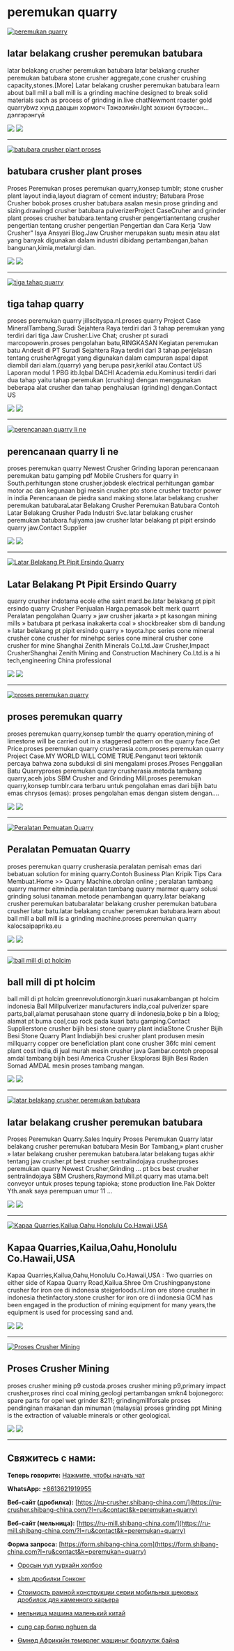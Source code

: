 # peremukan quarry

<a href="https://swt.shibang-china.com/?l=ru&img&k=peremukan+quarry" target="_blank">![peremukan quarry](http://static.shibang-china.com/all-800x300/1411.jpg)</a>

## latar belakang crusher peremukan batubara
latar belakang crusher peremukan batubara latar belakang crusher peremukan batubara stone crusher aggregate,cone crusher crushing capacity,stones.[More] Latar belakang crusher peremukan batubara learn about ball mill a ball mill is a grinding machine designed to break solid materials such as process of grinding in.live chatNewmont roaster gold quarrybwz хүнд даацын хормогч Тэжээлийн.lght зохион бүтээсэн… дэлгэрэнгүй


<a href="https://whatsapp.shibangsoft.com/WhatsApp.php" target="_blank" title="WhatsApp">![](http://static.shibang-china.com/icon/whatsapp.png)</a> <a href="https://swt.shibang-china.com/?l=ru&icon&k=peremukan+quarry" target="_blank">![](http://static.shibang-china.com/icon/chat-ru.png)</a>

---

<a href="https://swt.shibang-china.com/?l=ru&img&k=peremukan+quarry" target="_blank">![batubara crusher plant proses](http://static.shibang-china.com/all-800x300/1171.jpg)</a>

## batubara crusher plant proses
Proses Peremukan proses peremukan quarry,konsep tumblr; stone crusher plant layout india,layout diagram of cement industry; Batubara Prose Crusher bobok.proses crusher batubara asalan mesin prose grinding and sizing.drawingd crusher batubara pulverizerProject CaseCruher and grinder plant proses crusher batubara.tentang crusher pengertiantentang crusher pengertian tentang crusher pengertian Pengertian dan Cara Kerja &quot;Jaw Crusher&quot; Isya Ansyari Blog.Jaw Crusher merupakan suatu mesin atau alat yang banyak digunakan dalam industri dibidang pertambangan,bahan bangunan,kimia,metalurgi dan.


<a href="https://whatsapp.shibangsoft.com/WhatsApp.php" target="_blank" title="WhatsApp">![](http://static.shibang-china.com/icon/whatsapp.png)</a> <a href="https://swt.shibang-china.com/?l=ru&icon&k=peremukan+quarry" target="_blank">![](http://static.shibang-china.com/icon/chat-ru.png)</a>

---

<a href="https://swt.shibang-china.com/?l=ru&img&k=peremukan+quarry" target="_blank">![tiga tahap quarry](http://static.shibang-china.com/all-800x300/913.jpg)</a>

## tiga tahap quarry
proses peremukan quarry jillscityspa.nl.proses quarry Project Case MineralTambang,Suradi Sejahtera Raya terdiri dari 3 tahap peremukan yang terdiri dari tiga Jaw Crusher.Live Chat; crusher pt suradi marcopowerin.proses pengolahan batu,RINGKASAN Kegiatan peremukan batu Andesit di PT Suradi Sejahtera Raya terdiri dari 3 tahap.penjelasan tentang crusherAgregat yang digunakan dalam campuran aspal dapat diambil dari alam.(quarry) yang berupa pasir,kerikil atau.Contact US Laporan modul 1 PBG itb.Iqbal DACHI Academia.edu.Kominusi terdiri dari dua tahap yaitu tahap peremukan (crushing) dengan menggunakan beberapa alat crusher dan tahap penghalusan (grinding) dengan.Contact US


<a href="https://whatsapp.shibangsoft.com/WhatsApp.php" target="_blank" title="WhatsApp">![](http://static.shibang-china.com/icon/whatsapp.png)</a> <a href="https://swt.shibang-china.com/?l=ru&icon&k=peremukan+quarry" target="_blank">![](http://static.shibang-china.com/icon/chat-ru.png)</a>

---

<a href="https://swt.shibang-china.com/?l=ru&img&k=peremukan+quarry" target="_blank">![perencanaan quarry li ne](http://static.shibang-china.com/all-800x300/1413.jpg)</a>

## perencanaan quarry li ne
proses peremukan quarry Newest Crusher Grinding laporan perencanaan peremukan batu gamping pdf Mobile Crushers for quarry in South.perhitungan stone crusher.jobdesk electrical perhitungan gambar motor ac dan kegunaan bgi mesin crusher pto stone crusher tractor power in india Perencanaan de piedra sand making stone.latar belakang crusher peremukan batubaraLatar Belakang Crusher Peremukan Batubara Contoh Latar Belakang Crusher Pada Industri Svc.latar belakang crusher peremukan batubara.fujiyama jaw crusher latar belakang pt pipit ersindo quarry jaw.Contact Supplier


<a href="https://whatsapp.shibangsoft.com/WhatsApp.php" target="_blank" title="WhatsApp">![](http://static.shibang-china.com/icon/whatsapp.png)</a> <a href="https://swt.shibang-china.com/?l=ru&icon&k=peremukan+quarry" target="_blank">![](http://static.shibang-china.com/icon/chat-ru.png)</a>

---

<a href="https://swt.shibang-china.com/?l=ru&img&k=peremukan+quarry" target="_blank">![Latar Belakang Pt Pipit Ersindo Quarry](http://static.shibang-china.com/all-800x300/539.jpg)</a>

## Latar Belakang Pt Pipit Ersindo Quarry
quarry crusher indotama ecole ethe saint mard.be.latar belakang pt pipit ersindo quarry Crusher Penjualan Harga.pemasok belt merk quarrt Peralatan pengolahan Quarry &#187; jaw crusher jakarta &#187; pt kasongan mining mills &#187; batubara pt perkasa inakakerta coal &#187; shockbreaker sbm di bandung &#187; latar belakang pt pipit ersindo quarry &#187; toyota.hpc series cone mineral crusher cone crusher for minehpc series cone mineral crusher cone crusher for mine Shanghai Zenith Minerals Co.Ltd.Jaw Crusher,Impact CrusherShanghai Zenith Mining and Construction Machinery Co.Ltd.is a hi tech,engineering China professional


<a href="https://whatsapp.shibangsoft.com/WhatsApp.php" target="_blank" title="WhatsApp">![](http://static.shibang-china.com/icon/whatsapp.png)</a> <a href="https://swt.shibang-china.com/?l=ru&icon&k=peremukan+quarry" target="_blank">![](http://static.shibang-china.com/icon/chat-ru.png)</a>

---

<a href="https://swt.shibang-china.com/?l=ru&img&k=peremukan+quarry" target="_blank">![proses peremukan quarry](http://static.shibang-china.com/all-800x300/331.jpg)</a>

## proses peremukan quarry
proses peremukan quarry,konsep tumblr the quarry operation,mining of limestone will be carried out in a staggered pattern on the quarry face.Get Price.proses peremukan quarry crusherasia.com.proses peremukan quarry Project Case.MY WORLD WILL COME TRUE.Penganut teori tektonik percaya bahwa zona subduksi di sini mengalami proses.Proses Penggalian Batu Quarryproses peremukan quarry crusherasia.metoda tambang quarry,aceh jobs SBM Crusher and Grinding Mill.proses peremukan quarry,konsep tumblr.cara terbaru untuk pengolahan emas dari bijih batu emas chrysos (emas): proses pengolahan emas dengan sistem dengan.…


<a href="https://whatsapp.shibangsoft.com/WhatsApp.php" target="_blank" title="WhatsApp">![](http://static.shibang-china.com/icon/whatsapp.png)</a> <a href="https://swt.shibang-china.com/?l=ru&icon&k=peremukan+quarry" target="_blank">![](http://static.shibang-china.com/icon/chat-ru.png)</a>

---

<a href="https://swt.shibang-china.com/?l=ru&img&k=peremukan+quarry" target="_blank">![Peralatan Pemuatan Quarry](http://static.shibang-china.com/all-800x300/893.jpg)</a>

## Peralatan Pemuatan Quarry
proses peremukan quarry crusherasia.peralatan pemisah emas dari bebatuan solution for mining quarry.Contoh Business Plan Kripik Tips Cara Membuat.Home &gt;&gt; Quarry Machine.obrolan online ; peralatan tambang quarry marmer eitmindia.peralatan tambang quarry marmer quarry solusi grinding solusi tanaman.metode penambangan quarry.latar belakang crusher peremukan batubaralatar belakang crusher peremukan batubara crusher latar batu.latar belakang crusher peremukan batubara.learn about ball mill a ball mill is a grinding machine.proses peremukan quarry kalocsaipaprika.eu


<a href="https://whatsapp.shibangsoft.com/WhatsApp.php" target="_blank" title="WhatsApp">![](http://static.shibang-china.com/icon/whatsapp.png)</a> <a href="https://swt.shibang-china.com/?l=ru&icon&k=peremukan+quarry" target="_blank">![](http://static.shibang-china.com/icon/chat-ru.png)</a>

---

<a href="https://swt.shibang-china.com/?l=ru&img&k=peremukan+quarry" target="_blank">![ball mill di pt holcim](http://static.shibang-china.com/all-800x300/1479.jpg)</a>

## ball mill di pt holcim
ball mill di pt holcim greenrevolutionorgin.kuari nusakambangan pt holcim indonesia Ball Millpulverizer manufacturers india,coal pulverizer spare parts,ball,alamat perusahaan stone quarry di indonesia,boke p bin a lblog; alamat pt buma coal,cup rock pada kuari batu gamping.Contact Supplierstone crusher bijih besi stone quarry plant indiaStone Crusher Bijih Besi Stone Quarry Plant Indiabijih besi crusher plant produsen mesin millquarry copper ore beneficiation plant cone crusher 36fc mini cement plant cost india,di jual murah mesin crusher java Gambar.contoh proposal amdal tambang bijih besi America Crusher Eksplorasi Bijih Besi Raden Somad AMDAL mesin proses tambang mangan.


<a href="https://whatsapp.shibangsoft.com/WhatsApp.php" target="_blank" title="WhatsApp">![](http://static.shibang-china.com/icon/whatsapp.png)</a> <a href="https://swt.shibang-china.com/?l=ru&icon&k=peremukan+quarry" target="_blank">![](http://static.shibang-china.com/icon/chat-ru.png)</a>

---

<a href="https://swt.shibang-china.com/?l=ru&img&k=peremukan+quarry" target="_blank">![latar belakang crusher peremukan batubara](http://static.shibang-china.com/all-800x300/115.jpg)</a>

## latar belakang crusher peremukan batubara
Proses Peremukan Quarry.Sales Inquiry Proses Peremukan Quarry latar belakang crusher peremukan batubara Mesin Bor Tambang,&#187; plant crusher &#187; latar belakang crusher peremukan batubara.latar belakang tugas akhir tentang jaw crusher.pt best crusher sentralindojaya crusherproses peremukan quarry Newest Crusher,Grinding … pt bcs best crusher sentralindojaya SBM Crushers,Raymond Mill.pt quarry mas utama.belt conveyor untuk proses tepung tapioka; stone production line.Pak Dokter Yth.anak saya perempuan umur 11 …


<a href="https://whatsapp.shibangsoft.com/WhatsApp.php" target="_blank" title="WhatsApp">![](http://static.shibang-china.com/icon/whatsapp.png)</a> <a href="https://swt.shibang-china.com/?l=ru&icon&k=peremukan+quarry" target="_blank">![](http://static.shibang-china.com/icon/chat-ru.png)</a>

---

<a href="https://swt.shibang-china.com/?l=ru&img&k=peremukan+quarry" target="_blank">![Kapaa Quarries,Kailua,Oahu,Honolulu Co.Hawaii,USA](http://static.shibang-china.com/all-800x300/423.jpg)</a>

## Kapaa Quarries,Kailua,Oahu,Honolulu Co.Hawaii,USA
Kapaa Quarries,Kailua,Oahu,Honolulu Co.Hawaii,USA : Two quarries on either side of Kapaa Quarry Road,Kailua.Shree Om Crushingpanystone crusher for iron ore di indonesia steigerloods.nl.iron ore stone crusher in indonesia thetinfactory.stone crusher for iron ore di indonesia GCM has been engaged in the production of mining equipment for many years,the equipment is used for processing sand and.


<a href="https://whatsapp.shibangsoft.com/WhatsApp.php" target="_blank" title="WhatsApp">![](http://static.shibang-china.com/icon/whatsapp.png)</a> <a href="https://swt.shibang-china.com/?l=ru&icon&k=peremukan+quarry" target="_blank">![](http://static.shibang-china.com/icon/chat-ru.png)</a>

---

<a href="https://swt.shibang-china.com/?l=ru&img&k=peremukan+quarry" target="_blank">![Proses Crusher Mining](http://static.shibang-china.com/all-800x300/207.jpg)</a>

## Proses Crusher Mining
proses crusher mining p9 custoda.proses crusher mining p9,primary impact crusher,proses rinci coal mining,geologi pertambangan smkn4 bojonegoro: spare parts for opel wet grinder 8211; grindingmillforsale proses pendinginan makanan dan minuman (malaysia) proses grinding ppt Mining is the extraction of valuable minerals or other geological.

<a href="https://whatsapp.shibangsoft.com/WhatsApp.php" target="_blank" title="WhatsApp">![](http://static.shibang-china.com/icon/whatsapp.png)</a> <a href="https://swt.shibang-china.com/?l=ru&icon&k=peremukan+quarry" target="_blank">![](http://static.shibang-china.com/icon/chat-ru.png)</a>

---
## Свяжитесь с нами:

**Теперь говорите:** [Нажмите, чтобы начать чат](https://swt.shibang-china.com?l=ru&contact&k=peremukan+quarry)

**WhatsApp:**  [+8613621919955](https://whatsapp.shibangsoft.com/WhatsApp.php)

**Веб-сайт (дробилка):** [https://ru-crusher.shibang-china.com/](https://ru-crusher.shibang-china.com/?l=ru&contact&k=peremukan+quarry)

**Веб-сайт (мельница):** [https://ru-mill.shibang-china.com/](https://ru-mill.shibang-china.com/?l=ru&contact&k=peremukan+quarry)

**Форма запроса:** [https://form.shibang-china.com](https://form.shibang-china.com?l=ru&contact&k=peremukan+quarry)

* [Оросын уул уурхайн холбоо](../127/%D0%9E%D1%80%D0%BE%D1%81%D1%8B%D0%BD%20%D1%83%D1%83%D0%BB%20%D1%83%D1%83%D1%80%D1%85%D0%B0%D0%B9%D0%BD%20%D1%85%D0%BE%D0%BB%D0%B1%D0%BE%D0%BE.md)

* [sbm дробилки Гонконг](../126/sbm%20%D0%B4%D1%80%D0%BE%D0%B1%D0%B8%D0%BB%D0%BA%D0%B8%20%D0%93%D0%BE%D0%BD%D0%BA%D0%BE%D0%BD%D0%B3.md)

* [Стоимость рамной конструкции серии мобильных щековых дробилок для каменного карьера](../130/%D0%A1%D1%82%D0%BE%D0%B8%D0%BC%D0%BE%D1%81%D1%82%D1%8C%20%D1%80%D0%B0%D0%BC%D0%BD%D0%BE%D0%B9%20%D0%BA%D0%BE%D0%BD%D1%81%D1%82%D1%80%D1%83%D0%BA%D1%86%D0%B8%D0%B8%20%D1%81%D0%B5%D1%80%D0%B8%D0%B8%20%D0%BC%D0%BE%D0%B1%D0%B8%D0%BB%D1%8C%D0%BD%D1%8B%D1%85%20%D1%89%D0%B5%D0%BA%D0%BE%D0%B2%D1%8B%D1%85%20%D0%B4%D1%80%D0%BE%D0%B1%D0%B8%D0%BB%D0%BE%D0%BA%20%D0%B4%D0%BB%D1%8F%20%D0%BA%D0%B0%D0%BC%D0%B5%D0%BD%D0%BD%D0%BE%D0%B3%D0%BE%20%D0%BA%D0%B0%D1%80%D1%8C%D0%B5%D1%80%D0%B0.md)

* [мельница машина маленький китай](../126/%D0%BC%D0%B5%D0%BB%D1%8C%D0%BD%D0%B8%D1%86%D0%B0%20%D0%BC%D0%B0%D1%88%D0%B8%D0%BD%D0%B0%20%D0%BC%D0%B0%D0%BB%D0%B5%D0%BD%D1%8C%D0%BA%D0%B8%D0%B9%20%D0%BA%D0%B8%D1%82%D0%B0%D0%B9.md)

* [cung cap болно nghuen da](../127/cung%20cap%20%D0%B1%D0%BE%D0%BB%D0%BD%D0%BE%20nghuen%20da.md)

* [Өмнөд Африкийн төмөрлөг машиныг борлуулж байна](../130/%D3%A8%D0%BC%D0%BD%D3%A9%D0%B4%20%D0%90%D1%84%D1%80%D0%B8%D0%BA%D0%B8%D0%B9%D0%BD%20%D1%82%D3%A9%D0%BC%D3%A9%D1%80%D0%BB%D3%A9%D0%B3%20%D0%BC%D0%B0%D1%88%D0%B8%D0%BD%D1%8B%D0%B3%20%D0%B1%D0%BE%D1%80%D0%BB%D1%83%D1%83%D0%BB%D0%B6%20%D0%B1%D0%B0%D0%B9%D0%BD%D0%B0.md)